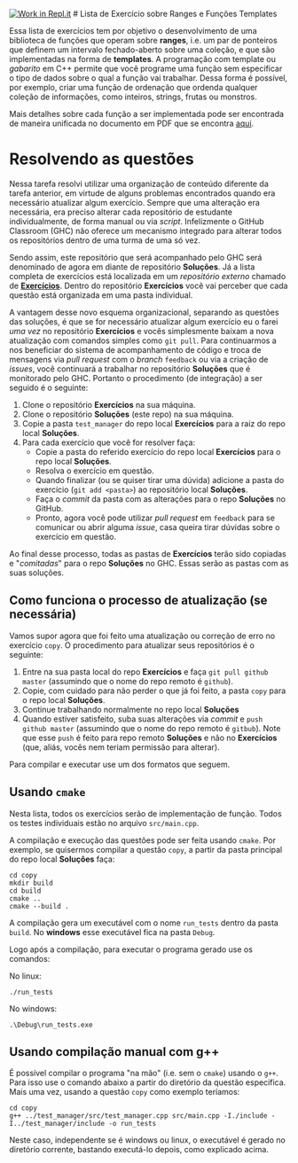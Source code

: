 [![Work in Repl.it](https://classroom.github.com/assets/work-in-replit-14baed9a392b3a25080506f3b7b6d57f295ec2978f6f33ec97e36a161684cbe9.svg)](https://classroom.github.com/online_ide?assignment_repo_id=4929027&assignment_repo_type=AssignmentRepo)
﻿# Lista de Exercício sobre Ranges e Funções Templates

Essa lista de exercícios tem por objetivo o desenvolvimento de uma biblioteca de funções que operam sobre **ranges**, i.e. um par de ponteiros que definem um intervalo fechado-aberto sobre uma coleção, e que são implementadas na forma de **templates**. A programação com template ou _gabarito_ em C++ permite que você programe uma função sem especificar o tipo de dados sobre o qual a função vai trabalhar. Dessa forma é possível, por exemplo, criar uma função de ordenação que ordenda qualquer coleção de informações, como inteiros, strings, frutas ou monstros.

Mais detalhes sobre cada função a ser implementada pode ser encontrada de maneira unificada no documento em PDF que se encontra [aqui](https://github.com/selan-ufrn/lp1-2021.1-exercicios-ranges/tree/master/docs).


# Resolvendo as questões

Nessa tarefa resolvi utilizar uma organização de conteúdo diferente da tarefa anterior, em virtude de alguns problemas encontrados quando era necessário atualizar algum exercício. Sempre que uma alteração era necessária, era preciso alterar cada repositório de estudante individualmente, de forma manual ou via _script_. Infelizmente o GitHub Classroom (GHC) não oferece um mecanismo integrado para alterar todos os repositórios dentro de uma turma de uma só vez.

Sendo assim, este repositório que será acompanhado pelo GHC será denominado de agora em diante de repositório **Soluções**. Já a lista completa de exercícios está localizada em um _repositório externo_ chamado de [**Exercícios**](https://github.com/selan-ufrn/lp1-2021.1-exercicios-ranges). Dentro do repositório **Exercícios** você vai perceber que cada questão está organizada em uma pasta individual. 

A vantagem desse novo esquema organizacional, separando as questões das soluções, é que se for necessário atualizar algum exercício eu o farei _uma vez_ no repositório **Exercícios** e vocês simplesmente baixam a nova atualização com comandos simples como `git pull`. Para continuarmos a nos beneficiar do sistema de acompanhamento de código e troca de mensagens via _pull request_ com o _branch_ `feedback` ou via a criação de _issues_, você continuará a trabalhar no repositório **Soluções** que é monitorado pelo GHC. Portanto o procedimento (de integração) a ser seguido é o seguinte:

1. Clone o repositório **Exercícios** na sua máquina.
2. Clone o repositório **Soluções** (este repo) na sua máquina.
3. Copie a pasta `test_manager` do repo local **Exercícios** para a raiz do repo local **Soluções**.
3. Para cada exercício que você for resolver faça:
    + Copie a pasta do referido exercício do repo local **Exercícios** para o repo local **Soluções**.
    + Resolva o exercício em questão.
    + Quando finalizar (ou se quiser tirar uma dúvida) adicione a pasta do exercício (`git add <pasta>`) ao repositório local **Soluções**.
    + Faça o _commit_ da pasta com as alterações para o repo **Soluções** no GitHub.
    + Pronto, agora você pode utilizar _pull request_ em `feedback` para se comunicar ou abrir alguma _issue_, casa queira tirar dúvidas sobre o exercício em questão.
    
Ao final desse processo, todas as pastas de **Exercícios** terão sido copiadas e "_comitadas_" para o repo **Soluções** no GHC. Essas serão as pastas com as suas soluções.

## Como funciona o processo de atualização (se necessária)

Vamos supor agora que foi feito uma atualização ou correção de erro no exercício `copy`. O procedimento para atualizar seus repositórios é o seguinte:
1. Entre na sua pasta local do repo **Exercícios** e faça `git pull github master` (assumindo que o nome do repo remoto é `github`).
2. Copie, com cuidado para não perder o que já foi feito, a pasta `copy` para o repo local **Soluções**.
3. Continue trabalhando normalmente no repo local **Soluções**
4. Quando estiver satisfeito, suba suas alterações via _commit_ e  `push github master` (assumindo que o nome do repo remoto é `gitbub`). Note que esse `push` é feito para repo remoto **Soluções** e não no **Exercícios** (que, aliás, vocês nem teriam permissão para alterar).

Para compilar e executar use um dos formatos que seguem.

## Usando `cmake`
Nesta lista, todos os exercícios serão de implementação de função. Todos os testes individuais estão no arquivo `src/main.cpp`.

A compilação e execução das questões pode ser feita usando `cmake`. Por exemplo, se quisermos compilar a questão `copy`, a partir da pasta principal do repo local **Soluções** faça:

```
cd copy
mkdir build
cd build
cmake ..
cmake --build .
```
A compilação gera um executável com o nome `run_tests` dentro da pasta `build`. No __windows__ esse executável fica na pasta `Debug`.

Logo após a compilação, para executar o programa gerado use os comandos:

No linux:
```
./run_tests
```
No windows:
```
.\Debug\run_tests.exe
```

## Usando compilação manual com g++

É possível compilar o programa "na mão" (i.e. sem o `cmake`) usando o `g++`. Para isso use o comando abaixo a partir do diretório da questão específica. Mais uma vez, usando a questão `copy` como exemplo teríamos:
```
cd copy
g++ ../test_manager/src/test_manager.cpp src/main.cpp -I./include -I../test_manager/include -o run_tests
```
Neste caso, independente se é windows ou linux, o executável é gerado no diretório corrente, bastando executá-lo depois, como explicado acima.
